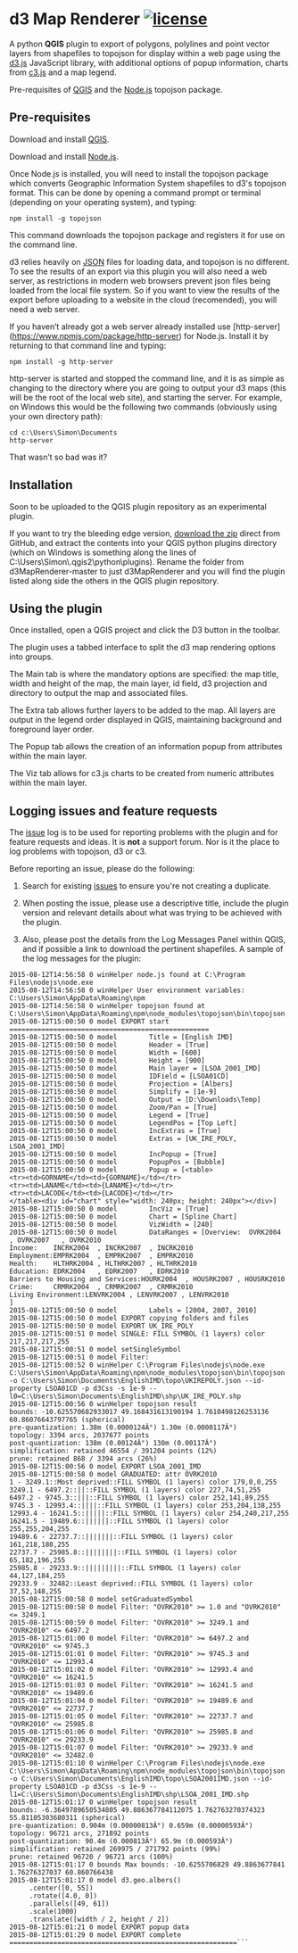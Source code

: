 d3 Map Renderer [![license](http://img.shields.io/badge/license-MIT-brightgreen.svg?style=flat)](https://github.com/sbenten/d3MapRenderer/tree/master/LICENSE)
==


A python **QGIS** plugin to export of polygons, polylines and point vector layers from shapefiles to topojson for display within a web page using the [d3.js](http://d3js.org/) JavaScript library, with additional options of popup information, charts from [c3.js](http://c3js.org/) and a map legend.


Pre-requisites of [QGIS](http://www.qgis.org/en/site/) and the [Node.js](https://nodejs.org/) topojson package.


## Pre-requisites


Download and install [QGIS](https://www.qgis.org/en/site/forusers/download.html).


Download and install [Node.js](https://nodejs.org/download/).


Once Node.js is installed, you will need to install the topojson package which converts Geographic Information System shapefiles to d3's topojson format.  This can be done by opening a command prompt or terminal (depending on your operating system), and typing:


```
npm install -g topojson
```
This command downloads the topojson package and registers it for use on the command line.


d3 relies heavily on [JSON](https://en.wikipedia.org/wiki/JSON) files for loading data, and topojson is no different. To see the results of an export via this plugin you will also need a web server, as restrictions in modern web browsers prevent json files being loaded from the local file system. So if you want to view the results of the export before uploading to a website in the cloud (recomended), you will need a web server.


If you haven’t already got a web server already installed use [http-server] (https://www.npmjs.com/package/http-server) for Node.js. Install it by returning to that command line and typing:
```
npm install -g http-server
```
http-server is started and stopped the command line, and it is as simple as changing to the directory where you are going to output your d3 maps (this will be the root of the local web site), and starting the server. For example, on Windows this would be the following two commands (obviously using your own directory path):
```
cd c:\Users\Simon\Documents
http-server
```
That wasn’t so bad was it? 


## Installation


Soon to be uploaded to the QGIS plugin repository as an experimental plugin.


If you want to try the bleeding edge version, [download the zip](https://github.com/sbenten/d3MapRenderer/archive/master.zip) direct from GitHub, and extract the contents into your QGIS python plugins directory (which on Windows is something along the lines of C:\Users\Simon\\.qgis2\python\plugins\). Rename the folder from d3MapRenderer-master to just d3MapRenderer and you will find the plugin listed along side the others in the QGIS plugin repository.   


## Using the plugin


Once installed, open a QGIS project and click the D3 button in the toolbar.


The plugin uses a tabbed interface to split the d3 map rendering options into groups.


The Main tab is where the mandatory options are specified: the map title, width and height of the map, the main layer, id field, d3 projection and directory to output the map and associated files.


The Extra tab allows further layers to be added to the map. All layers are output in the legend order displayed in QGIS, maintaining background and foreground layer order.


The Popup tab allows the creation of an information popup from attributes within the main layer.


The Viz tab allows for c3.js charts to be created from numeric attributes within the main layer.


## Logging issues and feature requests


The [issue](https://github.com/sbenten/d3MapRenderer/issues) log is to be used for reporting problems with the plugin and for feature requests and ideas. It is **not** a support forum. Nor is it the place to log problems with topojson, d3 or c3.


Before reporting an issue, please do the following:


1. Search for existing [issues](https://github.com/sbenten/d3MapRenderer/issues) to ensure you're not creating a duplicate.


1. When posting the issue, please use a descriptive title, include the plugin version and relevant details about what was trying to be achieved with the plugin. 


1. Also, please post the details from the Log Messages Panel within QGIS, and if possible a link to download the pertinent shapefiles. A sample of the log messages for the plugin:


```
2015-08-12T14:56:58 0 winHelper node.js found at C:\Program Files\nodejs\node.exe
2015-08-12T14:56:58 0 winHelper User environment variables: C:\Users\Simon\AppData\Roaming\npm
2015-08-12T14:56:58 0 winHelper topojson found at C:\Users\Simon\AppData\Roaming\npm\node_modules\topojson\bin\topojson
2015-08-12T15:00:50 0 model EXPORT start ==================================================
2015-08-12T15:00:50 0 model        Title = [English IMD]
2015-08-12T15:00:50 0 model        Header = [True]
2015-08-12T15:00:50 0 model        Width = [600]
2015-08-12T15:00:50 0 model        Height = [900]
2015-08-12T15:00:50 0 model        Main layer = [LSOA_2001_IMD]
2015-08-12T15:00:50 0 model        IDField = [LSOA01CD]
2015-08-12T15:00:50 0 model        Projection = [Albers]
2015-08-12T15:00:50 0 model        Simplify = [1e-9]
2015-08-12T15:00:50 0 model        Output = [D:\Downloads\Temp]
2015-08-12T15:00:50 0 model        Zoom/Pan = [True]
2015-08-12T15:00:50 0 model        Legend = [True]
2015-08-12T15:00:50 0 model        LegendPos = [Top Left]
2015-08-12T15:00:50 0 model        IncExtras = [True]
2015-08-12T15:00:50 0 model        Extras = [UK_IRE_POLY, LSOA_2001_IMD]
2015-08-12T15:00:50 0 model        IncPopup = [True]
2015-08-12T15:00:50 0 model        PopupPos = [Bubble]
2015-08-12T15:00:50 0 model        Popup = [<table>
<tr><td>GORNAME</td><td>{GORNAME}</td></tr>
<tr><td>LANAME</td><td>{LANAME}</td></tr>
<tr><td>LACODE</td><td>{LACODE}</td></tr>
</table><div id="chart" style="width: 240px; height: 240px"></div>]
2015-08-12T15:00:50 0 model        IncViz = [True]
2015-08-12T15:00:50 0 model        Chart = [Spline Chart]
2015-08-12T15:00:50 0 model        VizWidth = [240]
2015-08-12T15:00:50 0 model        DataRanges = [Overview:  OVRK2004   , OVRK2007   , OVRK2010   
Income:    INCRK2004  , INCRK2007  , INCRK2010  
Employment:EMPRK2004  , EMPRK2007  , EMPRK2010  
Health:    HLTHRK2004 , HLTHRK2007 , HLTHRK2010 
Education: EDRK2004   , EDRK2007   , EDRK2010   
Barriers to Housing and Services:HOURK2004  , HOUSRK2007 , HOUSRK2010 
Crime:     CRMRK2004  , CRMRK2007  , CRMRK2010  
Living Environment:LENVRK2004 , LENVRK2007 , LENVRK2010 
]
2015-08-12T15:00:50 0 model        Labels = [2004, 2007, 2010]
2015-08-12T15:00:50 0 model EXPORT copying folders and files
2015-08-12T15:00:50 0 model EXPORT UK_IRE_POLY
2015-08-12T15:00:51 0 model SINGLE: FILL SYMBOL (1 layers) color 217,217,217,255
2015-08-12T15:00:51 0 model setSingleSymbol
2015-08-12T15:00:51 0 model Filter: 
2015-08-12T15:00:52 0 winHelper C:\Program Files\nodejs\node.exe C:\Users\Simon\AppData\Roaming\npm\node_modules\topojson\bin\topojson -o C:\Users\Simon\Documents\EnglishIMD\topo\UKIREPOLY.json --id-property LSOA01CD -p d3Css -s 1e-9 -- l0=C:\Users\Simon\Documents\EnglishIMD\shp\UK_IRE_POLY.shp
2015-08-12T15:00:56 0 winHelper topojson result 
bounds: -10.625570682933017 49.168431613190194 1.7610498126253136 60.86076643797765 (spherical)
pre-quantization: 1.38m (0.0000124Â°) 1.30m (0.0000117Â°)
topology: 3394 arcs, 2037677 points
post-quantization: 138m (0.00124Â°) 130m (0.00117Â°)
simplification: retained 46554 / 391204 points (12%)
prune: retained 868 / 3394 arcs (26%)
2015-08-12T15:00:56 0 model EXPORT LSOA_2001_IMD
2015-08-12T15:00:58 0 model GRADUATED: attr OVRK2010
1 - 3249.1::Most deprived::FILL SYMBOL (1 layers) color 179,0,0,255
3249.1 - 6497.2::||::FILL SYMBOL (1 layers) color 227,74,51,255
6497.2 - 9745.3::|||::FILL SYMBOL (1 layers) color 252,141,89,255
9745.3 - 12993.4::||||::FILL SYMBOL (1 layers) color 253,204,138,255
12993.4 - 16241.5::|||||::FILL SYMBOL (1 layers) color 254,240,217,255
16241.5 - 19489.6::||||||::FILL SYMBOL (1 layers) color 255,255,204,255
19489.6 - 22737.7::|||||||::FILL SYMBOL (1 layers) color 161,218,180,255
22737.7 - 25985.8::||||||||::FILL SYMBOL (1 layers) color 65,182,196,255
25985.8 - 29233.9::|||||||||::FILL SYMBOL (1 layers) color 44,127,184,255
29233.9 - 32482::Least deprived::FILL SYMBOL (1 layers) color 37,52,148,255
2015-08-12T15:00:58 0 model setGraduatedSymbol
2015-08-12T15:00:58 0 model Filter: "OVRK2010" >= 1.0 and "OVRK2010" <= 3249.1
2015-08-12T15:00:59 0 model Filter: "OVRK2010" >= 3249.1 and "OVRK2010" <= 6497.2
2015-08-12T15:01:00 0 model Filter: "OVRK2010" >= 6497.2 and "OVRK2010" <= 9745.3
2015-08-12T15:01:01 0 model Filter: "OVRK2010" >= 9745.3 and "OVRK2010" <= 12993.4
2015-08-12T15:01:02 0 model Filter: "OVRK2010" >= 12993.4 and "OVRK2010" <= 16241.5
2015-08-12T15:01:03 0 model Filter: "OVRK2010" >= 16241.5 and "OVRK2010" <= 19489.6
2015-08-12T15:01:04 0 model Filter: "OVRK2010" >= 19489.6 and "OVRK2010" <= 22737.7
2015-08-12T15:01:05 0 model Filter: "OVRK2010" >= 22737.7 and "OVRK2010" <= 25985.8
2015-08-12T15:01:06 0 model Filter: "OVRK2010" >= 25985.8 and "OVRK2010" <= 29233.9
2015-08-12T15:01:07 0 model Filter: "OVRK2010" >= 29233.9 and "OVRK2010" <= 32482.0
2015-08-12T15:01:10 0 winHelper C:\Program Files\nodejs\node.exe C:\Users\Simon\AppData\Roaming\npm\node_modules\topojson\bin\topojson -o C:\Users\Simon\Documents\EnglishIMD\topo\LSOA2001IMD.json --id-property LSOA01CD -p d3Css -s 1e-9 -- l1=C:\Users\Simon\Documents\EnglishIMD\shp\LSOA_2001_IMD.shp
2015-08-12T15:01:17 0 winHelper topojson result 
bounds: -6.3649789650534805 49.886367784112075 1.762763270374323 55.81105303680311 (spherical)
pre-quantization: 0.904m (0.00000813Â°) 0.659m (0.00000593Â°)
topology: 96721 arcs, 271892 points
post-quantization: 90.4m (0.000813Â°) 65.9m (0.000593Â°)
simplification: retained 269975 / 271792 points (99%)
prune: retained 96720 / 96721 arcs (100%)
2015-08-12T15:01:17 0 bounds Max bounds: -10.6255706829 49.8863677841 1.76276327037 60.860766438
2015-08-12T15:01:17 0 model d3.geo.albers()
     .center([0, 55])
     .rotate([4.0, 0])
     .parallels([49, 61])
     .scale(1000)
     .translate([width / 2, height / 2])
2015-08-12T15:01:21 0 model EXPORT popup data
2015-08-12T15:01:29 0 model EXPORT complete =========================================================```
